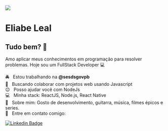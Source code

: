 <img width="auto" src="https://github.com/elileal/elileal/blob/master/5_ferramentas_em_alta_para_desenvolvedores_React.png">


# Eliabe Leal

## Tudo bem? 👋
Amo aplicar meus conhecimentos em programação para resolver problemas.
Hoje sou um FullStack Developer :computer:

 :oncoming_police_car:  &nbsp; Estou trabalhando na **@sesdsgovpb**
 <br/> :construction: &nbsp; Buscando colaborar com projetos web usando Javascript
 <br/> 😉 &nbsp; Posso ajudar você com NodeJs
 <br/> :computer: &nbsp; Minha stack: ReactJS, Node.js, React Native
 <br/> 💬  &nbsp; Sobre mim: Gosto de desenvolvimento, guitarra, música, filmes épicos e series.
 <br/> :email: &nbsp; Entre em contato comigo: 
 
 [![Linkedin Badge](https://img.shields.io/badge/-EliabeLeal-blue?style=flat-square&logo=Linkedin&logoColor=white&link=https://www.linkedin.com/in/eliabeleal/)](https://www.linkedin.com/in/eliabeleal/) 


